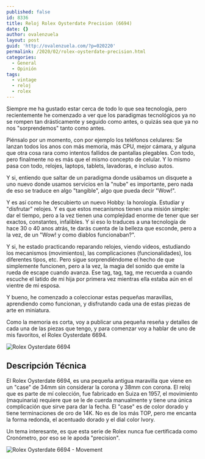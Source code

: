 ```yaml
---
published: false
id: 8336
title: Reloj Rolex Oysterdate Precision (6694)
date: {}
author: ovalenzuela
layout: post
guid: 'http://ovalenzuela.com/?p=020220'
permalink: /2020/02/rolex-oysterdate-precision.html
categories:
  - General
  - Opinión
tags:
  - vintage
  - reloj
  - rolex
---
```

Siempre me ha gustado estar cerca de todo lo que sea tecnología, pero recientemente he comenzado a ver que los paradigmas tecnológicos ya no se rompen tan drásticamente y seguido como antes, o quizás sea que ya no nos "sorprendemos" tanto como antes.

Piénsalo por un momento, con por ejemplo los teléfonos celulares: Se lanzan todos los anos con más memoria, más CPU, mejor cámara, y alguna que otra cosa rara como intentos fallidos de pantallas plegables. Con todo, pero finalmente no es más que el mismo concepto de celular. Y lo mismo pasa con todo, relojes, laptops, tablets, lavadoras, e incluso autos.

Y si, entiendo que saltar de un paradigma donde usábamos un disquete a uno nuevo donde usamos servicios en la "nube" es importante, pero nada de eso se traduce en algo "tangible", algo que pueda decir "Wow!".

Y es así como he descubierto un nuevo Hobby: la horología. Estudiar y "disfrutar" relojes. Y es que estos mecanismos tienen una misión simple: dar el tiempo, pero a la vez tienen una complejidad enorme de tener que ser exactos, constantes, infalibles. Y si eso lo traduces a una tecnología de hace 30 o 40 anos atrás, te darás cuenta de la belleza que esconde, pero a la vez, de un "Wow! y como diablos funcionaban?".

Y si, he estado practicando reparando relojes, viendo videos, estudiando los mecanismos (movimientos), las complicaciones (funcionalidades), los diferentes tipos, etc. Pero sigue sorprendiéndome el hecho de que simplemente funcionen, pero a la vez, la magia del sonido que emite la rueda de escape cuando avanza. Ese tag, tag, tag, me recuerda a cuando escuche el latido de mi hija por primera vez mientras ella estaba aún en el vientre de mi esposa.

Y bueno, he comenzado a coleccionar estas pequeñas maravillas, aprendiendo como funcionan, y disfrutando cada una de estas piezas de arte en miniatura.

Como la memoria es corta, voy a publicar una pequeña reseña y detalles de cada una de las piezas que tengo, y para comenzar voy a hablar de uno de mis favoritos, el Rolex Oysterdate 6694.

![Rolex Oysterdate 6694](http://ovalenzuela.com/images/2020/2020-02-02-rolex-oysterdate-precision.jpg)


## Descripción Técnica

El Rolex Oysterdate 6694, es una pequeña antigua maravilla que viene en un "case" de 34mm sin considerar la corona y 38mm con corona. El reloj que es parte de mí colección, fue fabricado en Suiza en 1957, el movimiento (maquinaria) requiere que se le de cuerda manualmente y tiene una única complicación que sirve para dar la fecha. El "case" es de color dorado y tiene terminaciones de oro de 14K. No es de los más TOP, pero me encanta la forma redonda, el acentuado dorado y el dial color Ivory.

Un tema interesante, es que esta serie de Rolex nunca fue certificada como Cronómetro, por eso se le apoda "precision".

![Rolex Oysterdate 6694  - Movement](http://ovalenzuela.com/images/2020/2020-02-02-rolex-oysterdate-precision-2.png)
